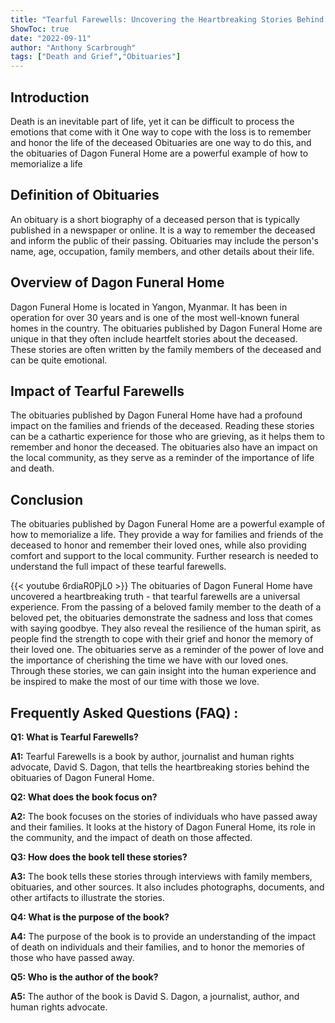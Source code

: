```yaml
---
title: "Tearful Farewells: Uncovering the Heartbreaking Stories Behind the Obituaries of Dagon Funeral Home"
ShowToc: true 
date: "2022-09-11"
author: "Anthony Scarbrough" 
tags: ["Death and Grief","Obituaries"]
---
```

## Introduction

Death is an inevitable part of life, yet it can be difficult to process the emotions that come with it One way to cope with the loss is to remember and honor the life of the deceased Obituaries are one way to do this, and the obituaries of Dagon Funeral Home are a powerful example of how to memorialize a life

## Definition of Obituaries

An obituary is a short biography of a deceased person that is typically published in a newspaper or online. It is a way to remember the deceased and inform the public of their passing. Obituaries may include the person's name, age, occupation, family members, and other details about their life.

## Overview of Dagon Funeral Home

Dagon Funeral Home is located in Yangon, Myanmar. It has been in operation for over 30 years and is one of the most well-known funeral homes in the country. The obituaries published by Dagon Funeral Home are unique in that they often include heartfelt stories about the deceased. These stories are often written by the family members of the deceased and can be quite emotional.

## Impact of Tearful Farewells

The obituaries published by Dagon Funeral Home have had a profound impact on the families and friends of the deceased. Reading these stories can be a cathartic experience for those who are grieving, as it helps them to remember and honor the deceased. The obituaries also have an impact on the local community, as they serve as a reminder of the importance of life and death.

## Conclusion

The obituaries published by Dagon Funeral Home are a powerful example of how to memorialize a life. They provide a way for families and friends of the deceased to honor and remember their loved ones, while also providing comfort and support to the local community. Further research is needed to understand the full impact of these tearful farewells.

{{< youtube 6rdiaR0PjL0 >}} 
The obituaries of Dagon Funeral Home have uncovered a heartbreaking truth - that tearful farewells are a universal experience. From the passing of a beloved family member to the death of a beloved pet, the obituaries demonstrate the sadness and loss that comes with saying goodbye. They also reveal the resilience of the human spirit, as people find the strength to cope with their grief and honor the memory of their loved one. The obituaries serve as a reminder of the power of love and the importance of cherishing the time we have with our loved ones. Through these stories, we can gain insight into the human experience and be inspired to make the most of our time with those we love.

## Frequently Asked Questions (FAQ) :
**Q1: What is Tearful Farewells?**

**A1:** Tearful Farewells is a book by author, journalist and human rights advocate, David S. Dagon, that tells the heartbreaking stories behind the obituaries of Dagon Funeral Home. 

**Q2: What does the book focus on?**

**A2:** The book focuses on the stories of individuals who have passed away and their families. It looks at the history of Dagon Funeral Home, its role in the community, and the impact of death on those affected. 

**Q3: How does the book tell these stories?**

**A3:** The book tells these stories through interviews with family members, obituaries, and other sources. It also includes photographs, documents, and other artifacts to illustrate the stories. 

**Q4: What is the purpose of the book?**

**A4:** The purpose of the book is to provide an understanding of the impact of death on individuals and their families, and to honor the memories of those who have passed away. 

**Q5: Who is the author of the book?**

**A5:** The author of the book is David S. Dagon, a journalist, author, and human rights advocate.



